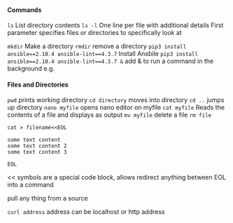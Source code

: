 #### Commands
`ls`
List directory contents 
`ls -l`
One line per file with additional details
First parameter specifies files or directories to specifically look at

`mkdir`
Make a directory
`rmdir`
remove a directory
`pip3 install ansible==2.10.4 ansible-lint==4.3.7`
Install Ansbile
`pip3 install ansible==2.10.4 ansible-lint==4.3.7 &`
add & to run a command in the background e.g.

#### Files and Directories
`pwd`
prints working directory
`cd directory`
moves into directory 
`cd ..`
jumps up directory
`nano myfile`
opens nano editor on myfile
`cat myfile`
Reads the contents of a file and displays as output
`mv myfile`
delete a file
`rm file`

```
cat > filename<<EOL

some text content
some text content 2
some text content 3

EOL
```

<< symbols are a special code block, allows redirect anything between EOL into a command

pull any thing from a source

`curl address`
address can be localhost or http address